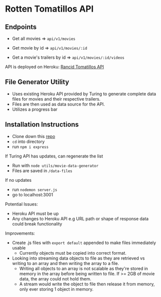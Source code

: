 # Rotten Tomatillos API
## Endpoints
- Get all movies => `api/v1/movies`
    
- Get movie by id => `api/v1/movies/:id`
    
- Get a movie's trailers by id => `api/v1/movies/:id/videos`


API is deployed on Heroku: [Rancid Tomatillos API](https://rancid-tomatillos-api2110.herokuapp.com/api/v1/movies)


## File Generator Utility
- Uses existing Heroku API provided by Turing to generate complete data files for movies and their respective trailers.
- Files are then used as data source for the API.
- Utilizes a progress bar

## Installation Instructions

- Clone down this [repo](https://github.com/cagallo/movies-data-api.git) 
- `cd` into directory 
- run `npm i express`

If Turing API has updates, can regenerate the list
- Run with `node utils/movie-data-generator` 
- Files are saved in `/data-files`

If no updates
- run `nodemon server.js`
- go to localhost:3001

Potential Issues:
- Heroku API must be up
- Any changes to Heroku API e.g URL path or shape of response data could break functionality

Improvements:
- Create .js files with `export default` appended to make files immediately usable
    - Currently objects must be copied into correct format.
- Looking into streaming data objects to file as they are retrieved vs writing to an array and then writing the array to a file.
    - Writing all objects to an array is not scalable as they're stored in memory in the array before being written to file. If >= 2GB of movie data, the array could not hold them.
    - A stream would write the object to file then release it from memory, only ever storing 1 object in memory.
